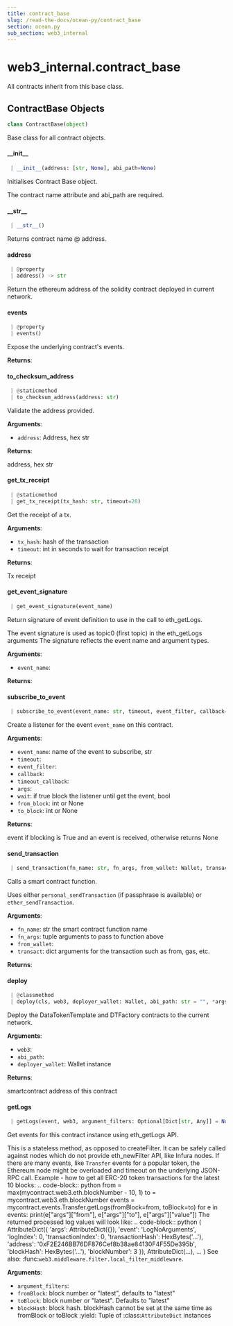 ```yaml
---
title: contract_base
slug: /read-the-docs/ocean-py/contract_base
section: ocean.py
sub_section: web3_internal
---
```

<a name="web3_internal.contract_base"></a>
# web3\_internal.contract\_base

All contracts inherit from this base class.

<a name="web3_internal.contract_base.ContractBase"></a>
## ContractBase Objects

```python
class ContractBase(object)
```

Base class for all contract objects.

<a name="web3_internal.contract_base.ContractBase.__init__"></a>
#### \_\_init\_\_

```python
 | __init__(address: [str, None], abi_path=None)
```

Initialises Contract Base object.

The contract name attribute and abi_path are required.

<a name="web3_internal.contract_base.ContractBase.__str__"></a>
#### \_\_str\_\_

```python
 | __str__()
```

Returns contract name @ address.

<a name="web3_internal.contract_base.ContractBase.address"></a>
#### address

```python
 | @property
 | address() -> str
```

Return the ethereum address of the solidity contract deployed in current network.

<a name="web3_internal.contract_base.ContractBase.events"></a>
#### events

```python
 | @property
 | events()
```

Expose the underlying contract's events.

**Returns**:



<a name="web3_internal.contract_base.ContractBase.to_checksum_address"></a>
#### to\_checksum\_address

```python
 | @staticmethod
 | to_checksum_address(address: str)
```

Validate the address provided.

**Arguments**:

- `address`: Address, hex str

**Returns**:

address, hex str

<a name="web3_internal.contract_base.ContractBase.get_tx_receipt"></a>
#### get\_tx\_receipt

```python
 | @staticmethod
 | get_tx_receipt(tx_hash: str, timeout=20)
```

Get the receipt of a tx.

**Arguments**:

- `tx_hash`: hash of the transaction
- `timeout`: int in seconds to wait for transaction receipt

**Returns**:

Tx receipt

<a name="web3_internal.contract_base.ContractBase.get_event_signature"></a>
#### get\_event\_signature

```python
 | get_event_signature(event_name)
```

Return signature of event definition to use in the call to eth_getLogs.

The event signature is used as topic0 (first topic) in the eth_getLogs arguments
The signature reflects the event name and argument types.

**Arguments**:

- `event_name`: 

**Returns**:



<a name="web3_internal.contract_base.ContractBase.subscribe_to_event"></a>
#### subscribe\_to\_event

```python
 | subscribe_to_event(event_name: str, timeout, event_filter, callback=None, timeout_callback=None, args=None, wait=False, from_block="latest", to_block="latest")
```

Create a listener for the event `event_name` on this contract.

**Arguments**:

- `event_name`: name of the event to subscribe, str
- `timeout`: 
- `event_filter`: 
- `callback`: 
- `timeout_callback`: 
- `args`: 
- `wait`: if true block the listener until get the event, bool
- `from_block`: int or None
- `to_block`: int or None

**Returns**:

event if blocking is True and an event is received, otherwise returns None

<a name="web3_internal.contract_base.ContractBase.send_transaction"></a>
#### send\_transaction

```python
 | send_transaction(fn_name: str, fn_args, from_wallet: Wallet, transact: dict = None) -> str
```

Calls a smart contract function.

Uses either `personal_sendTransaction` (if passphrase is available) or `ether_sendTransaction`.

**Arguments**:

- `fn_name`: str the smart contract function name
- `fn_args`: tuple arguments to pass to function above
- `from_wallet`: 
- `transact`: dict arguments for the transaction such as from, gas, etc.

**Returns**:



<a name="web3_internal.contract_base.ContractBase.deploy"></a>
#### deploy

```python
 | @classmethod
 | deploy(cls, web3, deployer_wallet: Wallet, abi_path: str = "", *args)
```

Deploy the DataTokenTemplate and DTFactory contracts to the current network.

**Arguments**:

- `web3`: 
- `abi_path`: 
- `deployer_wallet`: Wallet instance

**Returns**:

smartcontract address of this contract

<a name="web3_internal.contract_base.ContractBase.getLogs"></a>
#### getLogs

```python
 | getLogs(event, web3, argument_filters: Optional[Dict[str, Any]] = None, fromBlock: Optional[BlockIdentifier] = None, toBlock: Optional[BlockIdentifier] = None, blockHash: Optional[HexBytes] = None)
```

Get events for this contract instance using eth_getLogs API.

This is a stateless method, as opposed to createFilter.
It can be safely called against nodes which do not provide
eth_newFilter API, like Infura nodes.
If there are many events,
like ``Transfer`` events for a popular token,
the Ethereum node might be overloaded and timeout
on the underlying JSON-RPC call.
Example - how to get all ERC-20 token transactions
for the latest 10 blocks:
.. code-block:: python
from = max(mycontract.web3.eth.blockNumber - 10, 1)
to = mycontract.web3.eth.blockNumber
events = mycontract.events.Transfer.getLogs(fromBlock=from, toBlock=to)
for e in events:
print(e["args"]["from"],
e["args"]["to"],
e["args"]["value"])
The returned processed log values will look like:
.. code-block:: python
(
AttributeDict({
'args': AttributeDict({}),
'event': 'LogNoArguments',
'logIndex': 0,
'transactionIndex': 0,
'transactionHash': HexBytes('...'),
'address': '0xF2E246BB76DF876Cef8b38ae84130F4F55De395b',
'blockHash': HexBytes('...'),
'blockNumber': 3
}),
AttributeDict(...),
...
)
See also: :func:`web3.middleware.filter.local_filter_middleware`.

**Arguments**:

- `argument_filters`: 
- `fromBlock`: block number or "latest", defaults to "latest"
- `toBlock`: block number or "latest". Defaults to "latest"
- `blockHash`: block hash. blockHash cannot be set at the
same time as fromBlock or toBlock
:yield: Tuple of :class:`AttributeDict` instances

